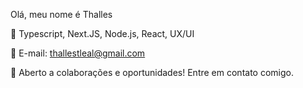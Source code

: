 Olá, meu nome é Thalles

🔹 Typescript, Next.JS, Node.js, React, UX/UI

📧 E-mail: thallestleal@gmail.com

💬 Aberto a colaborações e oportunidades! Entre em contato comigo.

